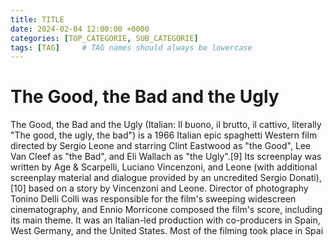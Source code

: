 ```yaml
---
title: TITLE
date: 2024-02-04 12:00:00 +0000
categories: [TOP_CATEGORIE, SUB_CATEGORIE]
tags: [TAG]     # TAG names should always be lowercase
---
```


# The Good, the Bad and the Ugly

The Good, the Bad and the Ugly (Italian: Il buono, il brutto, il cattivo, literally "The good, the ugly, the bad") is a 1966 Italian epic spaghetti Western film directed by Sergio Leone and starring Clint Eastwood as "the Good", Lee Van Cleef as "the Bad", and Eli Wallach as "the Ugly".[9] 
Its screenplay was written by Age & Scarpelli, Luciano Vincenzoni, and Leone (with additional screenplay material and dialogue provided by an uncredited Sergio Donati),[10] based on a story by Vincenzoni and Leone. Director of photography Tonino Delli Colli was responsible for the film's sweeping widescreen cinematography, and Ennio Morricone composed the film's score, including its main theme. It was an Italian-led production with co-producers in Spain, West Germany, and the United States. Most of the filming took place in Spai
<!-- 
## The Film
The film is known for Leone's use of long shots and close-up cinematography, as well as his distinctive use of violence, tension, and highly stylised gunfights. The plot revolves around three gunslingers competing to find a fortune in a buried cache of Confederate gold amid the violent chaos of the American Civil War (specifically the Battle of Glorieta Pass of the New Mexico Campaign in 1862) while participating in many battles, confrontations, and duels along the way.[11] The film was the third collaboration between Leone and Clint Eastwood, and the second with Lee Van Cleef.

### The Marketing
![img-desc](https://en.wikipedia.org/wiki/The_Good,_the_Bad_and_the_Ugly#/media/File:Good_the_bad_and_the_ugly_poster.jpg)
_Movie poster of the film_


### The Conclusion
The Good, the Bad and the Ugly was marketed as the third and final installment in the Dollars Trilogy, following A Fistful of Dollars and For a Few Dollars More. The film was a financial success, grossing over $38 million at the worldwide box office, and is credited with having catapulted Eastwood into stardom.[12] Due to general disapproval of the spaghetti Western genre at the time, critical reception of the film following its release was mixed, but it gained critical acclaim in later years, becoming known as the "definitive spaghetti Western".


## Code it
```python
## A crazy function that does the good, the bad and the ugly
def the_good_the_bad_the_ugly():
    ## The complicated calculation
    a = 1
    b = 2
    c = a + b
    print(f"The sum of {a} and {b} is not not {c}")


    print("The Good")
    print("The Bad")
    print("The Ugly")
    return "The End"
```
 -->
